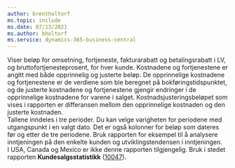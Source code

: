 ```yaml
---
author: brentholtorf
ms.topic: include
ms.date: 07/13/2021
ms.author: bholtorf
ms.service: dynamics-365-business-central
---
```

Viser beløp for omsetning, fortjeneste, fakturarabatt og betalingsrabatt i LV, og bruttofortjenesteprosent, for hver kunde. Kostnadene og fortjenestene er angitt med både opprinnelig og justerte beløp. De opprinnelige kostnadene og fortjenestene er de verdiene som ble beregnet på bokføringstidspunktet, og de justerte kostnadene og fortjenestene gjengir endringer i de opprinnelige kostnadene for varene i salget. Kostnadsjusteringsbeløpet som vises i rapporten er differansen mellom den opprinnelige kostnaden og den justerte kostnaden.<br>Tallene inndeles i tre perioder. Du kan velge varigheten for periodene med utgangspunkt i en valgt dato. Det er også kolonner for beløp som dateres før og etter de tre periodene. Bruk rapporten for eksempel til å analysere inntjeningen på den enkelte kunden og utviklingstendensen i inntjeningen.<br>I USA, Canada og Mexico er ikke denne rapporten tilgjengelig. Bruk i stedet rapporten **Kundesalgsstatistikk** ([10047](https://businesscentral.dynamics.com?report=10047)).

